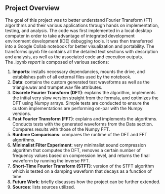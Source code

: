 ## Project Overview
The goal of this project was to better understand Fourier Transform (FT) algorithms and their various applications through hands on implementation, testing, and analysis. The code was first implemented in a local desktop computer in order to take advantage of integrated development environment development (IDE) debugging tools. It was then transferred into a Google Collab notebook for better visualization and portability. The transforms.ipynb file contains all the detailed text sections with description and analysis, as well as the associated code and execution outputs.<br>
The .ipynb *report* is composed of various sections:<br>
1. **Imports**: installs necessary dependancies, mounts the drive, and establishes path of all external files used by the notebook.
2. **Data**: contains the custom generated test waveforms as well as the triangle.wav and trumpet.wav file attributes.
3. **Discrete Fourier Transform (DFT)**: explains the algorithm, implements the initial very slow version straight from the formula, and optimizes the DFT  using Numpy arrays. Simple tests are conducted to ensure the custom implementations are performing on-par with the Numpy versions.
4. **Fast Fourier Transform (FFT)**: explains and implements the algorithms. Conducts tests with the generated waveforms from the Data section. Compares results with those of the Numpy FFT.
5. **Runtime Comparisons**: compares the runtime of the DFT and FFT algorithms.
6. **Minimalist Filter Experiment**: very minimalist sound compression algorithm that computes the DFT, removes a certain number of frequency values based on compression level, and returns the final waveform by running the inverse FFT.
7. **Short-Time Fourier Transform (STFT)**: version of the STFT algorithm which is tested on a damping waveform that decays as a function of time.
8. **Future Work**: briefly discusses how the project can be further extended.
9. **Sources**: lists sources utilized.
